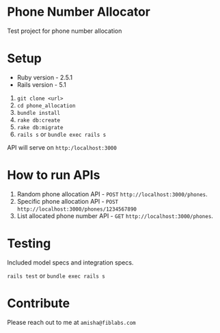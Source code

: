 # Phone Number Allocator

Test project for phone number allocation

# Setup

- Ruby version - 2.5.1
- Rails version - 5.1

1. `git clone <url>`
2. `cd phone_allocation`
3. `bundle install`
4. `rake db:create`
5. `rake db:migrate`
6. `rails s` or `bundle exec rails s`

API will serve on `http:/localhost:3000`

# How to run APIs

1. Random phone allocation API - `POST` `http://localhost:3000/phones`.
2. Specific phone allocation API - `POST` `http://localhost:3000/phones/1234567890`
3. List allocated phone number API - `GET` `http://localhost:3000/phones`.

# Testing

Included model specs and integration specs.

`rails test` or `bundle exec rails s`

# Contribute

Please reach out to me at `amisha@fiblabs.com`
